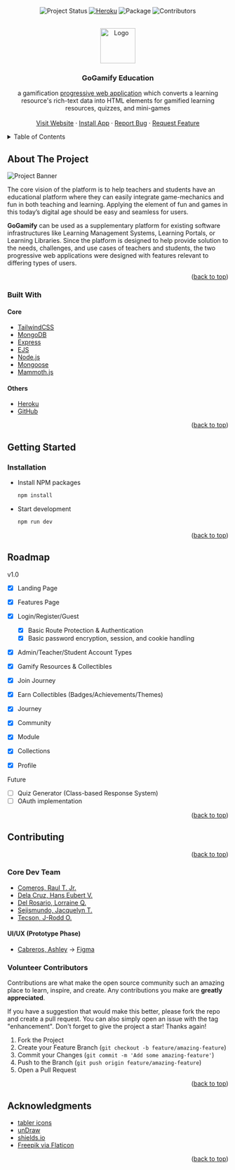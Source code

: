 <div id="top"></div>

<!-- This README is generated from Othneil Drew's README template, please check it out: https://github.com/othneildrew/Best-README-Template -->

<div align="center">

![Project Status][project-status-shield]
[![Heroku][heroku-shield]][heroku-url]
![Package][package-shield]
![Contributors][contributors-shield]

</div>

<!-- PROJECT LOGO -->
<br />
<div align="center">
  <a href="https://github.com/noice-noise/GoGamify-Students">
    <img src="images/logo.png" alt="Logo" width="80" height="80">
  </a>

  <h3 align="center">GoGamify Education</h3>

  <p align="center">
    a gamification <a href="https://web.dev/what-are-pwas/">progressive web application</a> which converts a learning resource's rich-text data into HTML elements for gamified learning resources, quizzes, and mini-games
    <br />
    <br />
    <a href="https://gogamify-education.herokuapp.com/">Visit Website</a>
    ·
    <a href="http://gogamify-education.herokuapp.com/install.html">Install App</a>
    ·
    <a href="https://github.com/noice-noise/GoGamify-Students/issues">Report Bug</a>
    ·
    <a href="https://github.com/noice-noise/GoGamify-Students/issues">Request Feature</a>
  </p>
</div>

<!-- TABLE OF CONTENTS -->
<details>
  <summary>Table of Contents</summary>
  <ol>
    <li>
      <a href="#about-the-project">About The Project</a>
      <ul>
        <li><a href="#built-with">Built With</a></li>
      </ul>
    </li>
    <li>
      <a href="#getting-started">Getting Started</a>
      <ul>
        <li><a href="#installation">Installation</a></li>
      </ul>
    </li>
    <li><a href="#usage">Usage</a></li>
    <li><a href="#roadmap">Roadmap</a></li>
    <li><a href="#contributing">Contributing</a></li>
    <li><a href="#acknowledgments">Acknowledgments</a></li>
  </ol>
</details>

<!-- ABOUT THE PROJECT -->

## About The Project

![Project Banner][project-banner]

The core vision of the platform is to help teachers and students have an educational
platform where they can easily integrate game-mechanics and fun in both teaching and
learning. Applying the element of fun and games in this today’s digital age should be easy and
seamless for users.

**GoGamify** can be used as a supplementary platform for existing software infrastructures
like Learning Management Systems, Learning Portals, or Learning Libraries. Since the platform
is designed to help provide solution to the needs, challenges, and use cases of teachers and
students, the two progressive web applications were designed with features relevant to differing
types of users.

<p align="right">(<a href="#top">back to top</a>)</p>

### Built With

#### Core

- [TailwindCSS](https://tailwindcss.com/)
- [MongoDB](https://www.mongodb.com/)
- [Express](https://expressjs.com/)
- [EJS](https://ejs.co/)
- [Node.js](https://nodejs.org/en/about/)
- [Mongoose](https://mongoosejs.com/)
- [Mammoth.js](https://github.com/mwilliamson/mammoth.js/)

#### Others

- [Heroku](heroku.com/)
- [GitHub](heroku.com/)

<p align="right">(<a href="#top">back to top</a>)</p>

<!-- GETTING STARTED -->

## Getting Started

### Installation

- Install NPM packages
  ```sh
  npm install
  ```
- Start development
  ```sh
  npm run dev
  ```

<p align="right">(<a href="#top">back to top</a>)</p>

<!-- ROADMAP -->

## Roadmap

v1.0

- [x] Landing Page
- [x] Features Page

- [x] Login/Register/Guest
  - [x] Basic Route Protection & Authentication
  - [x] Basic password encryption, session, and cookie handling
- [x] Admin/Teacher/Student Account Types
- [x] Gamify Resources & Collectibles
- [x] Join Journey
- [x] Earn Collectibles (Badges/Achievements/Themes)

- [x] Journey
- [x] Community
- [x] Module
- [x] Collections
- [x] Profile

Future

- [ ] Quiz Generator (Class-based Response System)
- [ ] OAuth implementation

<p align="right">(<a href="#top">back to top</a>)</p>

<!-- CONTRIBUTING -->

## Contributing

<p align="right">(<a href="#top">back to top</a>)</p>

### Core Dev Team

- [Comeros, Raul T. Jr.](https://github.com/noice-noise/)
- [Dela Cruz, Hans Eubert V.](https://github.com/Bee-Gin-er16)
- [Del Rosario, Lorraine Q.](https://github.com/raine16)
- [Sejismundo, Jacquelyn T.](https://github.com/junix033101)
- [Tecson, J-Rodd O.](https://github.com/tecsytucker)

#### UI/UX (Prototype Phase)

- [Cabreros, Ashley](https://github.com/nonradicals) → [Figma](https://www.figma.com/file/lJXTMVTe22lVxPU3jVQHoV/GoGamify?node-id=105%3A251)

### Volunteer Contributors

Contributions are what make the open source community such an amazing place to learn, inspire, and create. Any contributions you make are **greatly appreciated**.

If you have a suggestion that would make this better, please fork the repo and create a pull request. You can also simply open an issue with the tag "enhancement".
Don't forget to give the project a star! Thanks again!

1. Fork the Project
2. Create your Feature Branch (`git checkout -b feature/amazing-feature`)
3. Commit your Changes (`git commit -m 'Add some amazing-feature'`)
4. Push to the Branch (`git push origin feature/amazing-feature`)
5. Open a Pull Request

<p align="right">(<a href="#top">back to top</a>)</p>

<!-- ACKNOWLEDGMENTS -->

## Acknowledgments

- [tabler icons](https://tabler-icons.io/)
- [unDraw ](https://undraw.co/)
- [shields.io](https://undraw.co/)
- [Freepik via Flaticon](https://www.flaticon.com/)

<p align="right">(<a href="#top">back to top</a>)</p>

<!-- MARKDOWN LINKS & IMAGES -->
<!-- https://www.markdownguide.org/basic-syntax/#reference-style-links -->

[contributors-shield]: https://img.shields.io/github/contributors/noice-noise/GoGamify-Students
[heroku-shield]: https://img.shields.io/badge/Deploy-Heroku-blueviolet
[heroku-url]: gogamify-education.herokuapp.com/
[package-shield]: https://img.shields.io/github/package-json/v/noice-noise/GoGamify-Students/master
[project-banner]: images/gogamify-banner.png
[project-status-shield]: https://img.shields.io/badge/Development-Released--v1.0-informational
